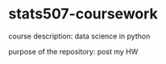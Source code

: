 # stats507-coursework
course description: data science in python  

purpose of the repository: post my HW

